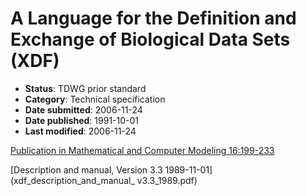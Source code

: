 # A Language for the Definition and Exchange of Biological Data Sets (XDF)

* **Status**: TDWG prior standard
* **Category**: Technical specification
* **Date submitted**: 2006-11-24
* **Date published**: 1991-10-01
* **Last modified**: 2006-11-24

[Publication in Mathematical and Computer Modeling 16:199-233](https://doi.org/10.1016/0895-7177(92)90163-F)

[Description and manual, Version 3.3 1989-11-01](xdf_description_and_manual_ v3.3_1989.pdf)
